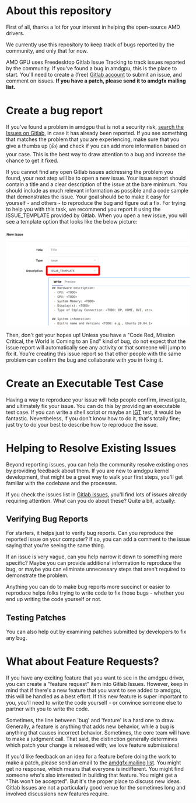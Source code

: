 # About this repository

First of all, thanks a lot for your interest in helping the open-source AMD
drivers.

We currently use this repository to keep track of bugs reported by the
community, and only that for now. 

AMD GPU uses Freedesktop Gitlab Issue Tracking to track issues reported by the
community. If you've found a bug in amdgpu, this is the place to start. You'll
need to create a (free) [Gitlab account](https://gitlab.freedesktop.org/users/sign_up)
to submit an issue, and comment on issues. **If you have a patch, please send
it to amdgfx mailing list.**

# Create a bug report

If you've found a problem in amdgpu that is not a security risk, [search the
Issues on Gitlab](https://gitlab.freedesktop.org/drm/amd/-/issues), in case it
has already been reported. If you see something that matches the problem that
you are experiencing, make sure that you give a thumbs up (:thumbsup:) and
check if you can add more information based on your case. This is the best way
to draw attention to a bug and increase the chance to get it fixed.

If you cannot find any open Gitlab issues addressing the problem you found,
your next step will be to open a new issue. Your issue report should contain a
title and a clear description of the issue at the bare minimum. You should
include as much relevant information as possible and a code sample that
demonstrates the issue. Your goal should be to make it easy for yourself - and
others - to reproduce the bug and figure out a fix. For trying to help you with
this task, we recommend you report it using the ISSUE_TEMPLATE provided by
Gitlab. When you open a new issue, you will see a template option that looks
like the below picture:

![](images/issue_template.png)

Then, don't get your hopes up! Unless you have a "Code Red, Mission Critical,
the World is Coming to an End" kind of bug, do not expect that the issue report
will automatically see any activity or that someone will jump to fix it. You're
creating this issue report so that other people with the same problem can
confirm the bug and collaborate with you in fixing it.

# Create an Executable Test Case

Having a way to reproduce your issue will help people confirm, investigate, and
ultimately fix your issue. You can do this by providing an executable test
case. If you can write a shell script or maybe an [IGT](https://gitlab.freedesktop.org/drm/igt-gpu-tools) test, it would be
fantastic. Nevertheless, if you don't know how to do it, that's totally fine;
just try to do your best to describe how to reproduce the issue.

# Helping to Resolve Existing Issues

Beyond reporting issues, you can help the community resolve existing ones by
providing feedback about them. If you are new to amdgpu kernel development,
that might be a great way to walk your first steps, you'll get familiar with
the codebase and the processes.

If you check the issues list in
[Gitlab Issues](https://gitlab.freedesktop.org/drm/amd/-/issues), you'll find
lots of issues already requiring attention. What can you do about these? Quite
a bit, actually:

## Verifying Bug Reports

For starters, it helps just to verify bug reports. Can you reproduce the
reported issue on your computer? If so, you can add a comment to the issue
saying that you're seeing the same thing.

If an issue is very vague, can you help narrow it down to something more
specific? Maybe you can provide additional information to reproduce the bug, or
maybe you can eliminate unnecessary steps that aren't required to demonstrate
the problem.

Anything you can do to make bug reports more succinct or easier to reproduce
helps folks trying to write code to fix those bugs - whether you end up writing
the code yourself or not.

## Testing Patches

You can also help out by examining patches submitted by developers to fix any
bug.

# What about Feature Requests?

If you have any exciting feature that you want to see in the amdgpu driver, you
can create a "feature request" item into Gitlab Issues. However, keep in mind
that if there's a new feature that you want to see added to amdgpu, this will
be handled as a best effort. If this new feature is super important to you,
you'll need to write the code yourself - or convince someone else to partner
with you to write the code.

Sometimes, the line between 'bug' and 'feature' is a hard one to draw.
Generally, a feature is anything that adds new behavior, while a bug is
anything that causes incorrect behavior. Sometimes, the core team will have to
make a judgment call. That said, the distinction generally determines which
patch your change is released with; we love feature submissions!

If you'd like feedback on an idea for a feature before doing the work to make a
patch, please send an email to the
[amdgfx mailing list](https://lists.freedesktop.org/mailman/listinfo/amd-gfx).
You might get no response, which means that everyone is indifferent. You might
find someone who's also interested in building that feature. You might get a
"This won't be accepted". But it's the proper place to discuss new ideas.
Gitlab Issues are not a particularly good venue for the sometimes long and
involved discussions new features require.
